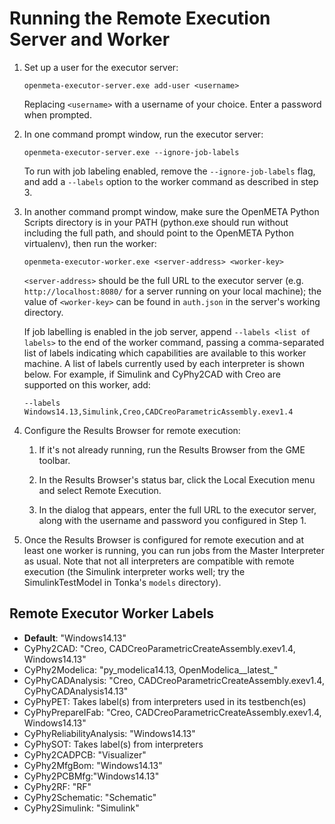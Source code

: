 Running the Remote Execution Server and Worker
==============================================

 1. Set up a user for the executor server:

        openmeta-executor-server.exe add-user <username>

    Replacing `<username>` with a username of your choice.  Enter
    a password when prompted.

 2. In one command prompt window, run the executor server:

        openmeta-executor-server.exe --ignore-job-labels

    To run with job labeling enabled, remove the `--ignore-job-labels` flag,
    and add a `--labels` option to the worker command as described in step 3.

 3. In another command prompt window, make sure the OpenMETA Python Scripts
    directory is in your PATH (python.exe should run without including the full
    path, and should point to the OpenMETA Python virtualenv), then run the
    worker:

        openmeta-executor-worker.exe <server-address> <worker-key>

    `<server-address>` should be the full URL to the executor server (e.g.
    `http://localhost:8080/` for a server running on your local machine); the
    value of `<worker-key>` can be found in `auth.json` in the server's working
    directory.

    If job labelling is enabled in the job server, append `--labels <list of labels>`
    to the end of the worker command, passing a comma-separated list of labels
    indicating which capabilities are available to this worker machine.  A list
    of labels currently used by each interpreter is shown below.  For example,
    if Simulink and CyPhy2CAD with Creo are supported on this worker, add:

        --labels Windows14.13,Simulink,Creo,CADCreoParametricAssembly.exev1.4

 4. Configure the Results Browser for remote execution:

     1. If it's not already running, run the Results Browser from the GME
        toolbar.

     2. In the Results Browser's status bar, click the Local Execution menu and
        select Remote Execution.

     3. In the dialog that appears, enter the full URL to the executor server,
        along with the username and password you configured in Step 1.

 5. Once the Results Browser is configured for remote execution and at least
    one worker is running, you can run jobs from the Master Interpreter as
    usual.  Note that not all interpreters are compatible with remote execution
    (the Simulink interpreter works well; try the SimulinkTestModel in Tonka's
    `models` directory).

Remote Executor Worker Labels
-----------------------------

  * **Default**: "Windows14.13"
  * CyPhy2CAD: "Creo, CADCreoParametricCreateAssembly.exev1.4, Windows14.13"
  * CyPhy2Modelica: "py_modelica14.13, OpenModelica__latest_"
  * CyPhyCADAnalysis: "Creo, CADCreoParametricCreateAssembly.exev1.4, CyPhyCADAnalysis14.13"
  * CyPhyPET: Takes label(s) from interpreters used in its testbench(es)
  * CyPhyPrepareIFab: "Creo, CADCreoParametricCreateAssembly.exev1.4, Windows14.13"
  * CyPhyReliabilityAnalysis: "Windows14.13"
  * CyPhySOT: Takes label(s) from interpreters
  * CyPhy2CADPCB: "Visualizer"
  * CyPhy2MfgBom: "Windows14.13"
  * CyPhy2PCBMfg:"Windows14.13"
  * CyPhy2RF: "RF"
  * CyPhy2Schematic: "Schematic"
  * CyPhy2Simulink: "Simulink"
